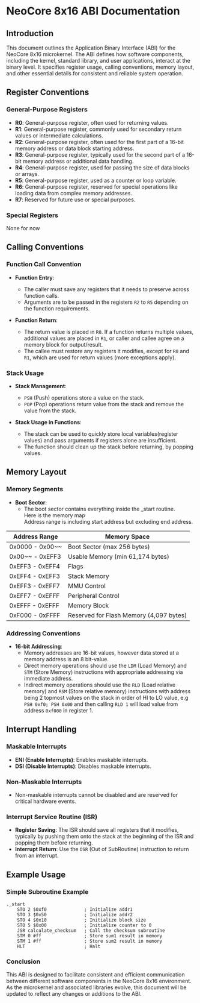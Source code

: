 # NeoCore 8x16 ABI Documentation

## Introduction

This document outlines the Application Binary Interface (ABI) for the NeoCore 8x16 microkernel. The ABI defines how software components, including the kernel, standard library, and user applications, interact at the binary level. It specifies register usage, calling conventions, memory layout, and other essential details for consistent and reliable system operation.

## Register Conventions

### General-Purpose Registers

- **R0**: General-purpose register, often used for returning values.
- **R1**: General-purpose register, commonly used for secondary return values or intermediate calculations.
- **R2**: General-purpose register, often used for the first part of a 16-bit memory address or data block starting address.
- **R3**: General-purpose register, typically used for the second part of a 16-bit memory address or additional data handling.
- **R4**: General-purpose register, used for passing the size of data blocks or arrays.
- **R5**: General-purpose register, used as a counter or loop variable.
- **R6**: General-purpose register, reserved for special operations like loading data from complex memory addresses.
- **R7**: Reserved for future use or special purposes.

### Special Registers

None for now

## Calling Conventions

### Function Call Convention

- **Function Entry**:
    - The caller must save any registers that it needs to preserve across function calls.
    - Arguments are to be passed in the registers `R2` to `R5` depending on the function requirements.

- **Function Return**:
    - The return value is placed in `R0`. If a function returns multiple values, additional values are placed in `R1`, or caller and callee agree on a memory block for output/result.
    - The callee must restore any registers it modifies, except for `R0` and `R1`, which are used for return values (more exceptions apply).

### Stack Usage

- **Stack Management**:
    - `PSH` (Push) operations store a value on the stack.
    - `POP` (Pop) operations return value from the stack and remove the value from the stack.

- **Stack Usage in Functions**:
    - The stack can be used to quickly store local variables(register values) and pass arguments if registers alone are insufficient.
    - The function should clean up the stack before returning, by popping values.

## Memory Layout

### Memory Segments

- **Boot Sector**:
    - The boot sector contains everything inside the _start routine.  
Here is the memory map  
Address range is including start address but excluding end address.

| Address Range   | Memory Space                            |
|-----------------|-----------------------------------------|
| 0x0000 - 0x00~~ | Boot Sector (max 256 bytes)             |
| 0x00~~ - 0xEFF3 | Usable Memory (min 61,174 bytes)        |
| 0xEFF3 - 0xEFF4 | Flags                                   |
| 0xEFF4 - 0xEFF3 | Stack Memory                            |
| 0xEFF3 - 0xEFF7 | MMU Control                             |
| 0xEFF7 - 0xEFFF | Peripheral Control                      |
| 0xEFFF - 0xEFFF | Memory Block                            |
| 0xF000 - 0xFFFF | Reserved for Flash Memory (4,097 bytes) |
### Addressing Conventions

- **16-bit Addressing**:
    - Memory addresses are 16-bit values, however data stored at a memory address is an 8 bit-value.
    - Direct memory operations should use the `LDM` (Load Memory) and `STM` (Store Memory) instructions with appropriate addressing via immediate address.
    - Indirect memory operations should use the `RLD` (Load relative memory) and `RSM` (Store relative memory) instructions with address being 2 topmost values on the stack in order of HI to LO value, e.g `PSH 0xf0; PSH 0x00` and then calling `RLD 1` will load value from address `0xf000` in register 1.

## Interrupt Handling

### Maskable Interrupts

- **ENI (Enable Interrupts)**: Enables maskable interrupts.
- **DSI (Disable Interrupts)**: Disables maskable interrupts.

### Non-Maskable Interrupts

- Non-maskable interrupts cannot be disabled and are reserved for critical hardware events.

### Interrupt Service Routine (ISR)

- **Register Saving**: The ISR should save all registers that it modifies, typically by pushing them onto the stack at the beginning of the ISR and popping them before returning.
- **Interrupt Return**: Use the `OSR` (Out of SubRoutine) instruction to return from an interrupt.

## Example Usage

### Simple Subroutine Example

```assembly
._start
    STO 2 $0xf0              ; Initialize addr1
    STO 3 $0x50              ; Initialize addr2
    STO 4 $0x10              ; Initialize block size
    STO 5 $0x00              ; Initialize counter to 0
    JSR calculate_checksum   ; Call the checksum subroutine
    STM 0 #ff                ; Store sum1 result in memory
    STM 1 #ff                ; Store sum2 result in memory
    HLT                      ; Halt
```

### Conclusion

This ABI is designed to facilitate consistent and efficient communication between different software components in the NeoCore 8x16 environment. As the microkernel and associated libraries evolve, this document will be updated to reflect any changes or additions to the ABI.